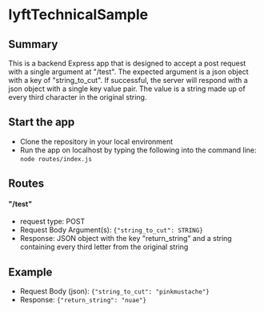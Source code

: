 # lyftTechnicalSample

## Summary
This is a backend Express app that is designed to accept a post request with a single argument at "/test". 
The expected argument is a json object with a key of "string_to_cut". 
If successful, the server will respond with a json object with a single key value pair. 
The value is a string made up of every third character in the original string.

## Start the app
  - Clone the repository in your local environment
  - Run the app on localhost by typing the following into the command line: `node routes/index.js`

## Routes
#### "/test"
  - request type: POST
  - Request Body Argument(s): `{"string_to_cut": STRING}`
  - Response: JSON object with the key "return_string" and a string containing every third letter from the original string


## Example
  - Request Body (json): `{"string_to_cut": "pinkmustache"}`
  - Response: `{"return_string": "nuae"}`
